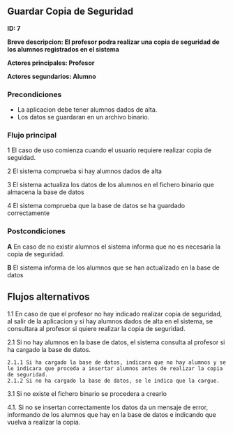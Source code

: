 
## Guardar Copia de Seguridad

**ID: 7**

**Breve descripcion: El profesor podra realizar una copia de seguridad de los alumnos registrados en el sistema**

**Actores principales: Profesor**

**Actores segundarios: Alumno**

### Precondiciones

* La aplicacion debe tener alumnos dados de alta.
* Los datos se guardaran en un archivo binario.


### Flujo principal

1 El caso de uso comienza cuando el usuario requiere realizar copia de seguidad.

2 El sistema comprueba si hay alumnos dados de alta

3 El sistema actualiza los datos de los alumnos en el fichero binario que almacena la base de datos

4 El sistema comprueba que la base de datos se ha guardado correctamente


### Postcondiciones

**A** En caso de no existir alumnos el sistema informa que no es necesaria la copia de seguridad.

**B** El sistema informa de los alumnos que se han actualizado en la base de datos 
 
## Flujos alternativos

1.1 En caso de que el profesor no hay indicado realizar copia de seguridad, al salir de la aplicacion y si hay alumnos dados de alta en el sistema, se consultara al profesor si quiere realizar la copia de seguridad.

2.1 Si no hay alumnos en la base de datos, el sistema consulta al profesor si ha cargado la base de datos.

    2.1.1 Si ha cargado la base de datos, indicara que no hay alumnos y se le indicara que proceda a insertar alumnos antes de realizar la copia de seguridad.
    2.1.2 Si no ha cargado la base de datos, se le indica que la cargue.

3.1 Si no existe el fichero binario se procedera a crearlo

4.1. Si no se insertan correctamente los datos da un mensaje de error, informando de los alumnos que hay en la base de datos e indicando que vuelva a realizar la copia.
